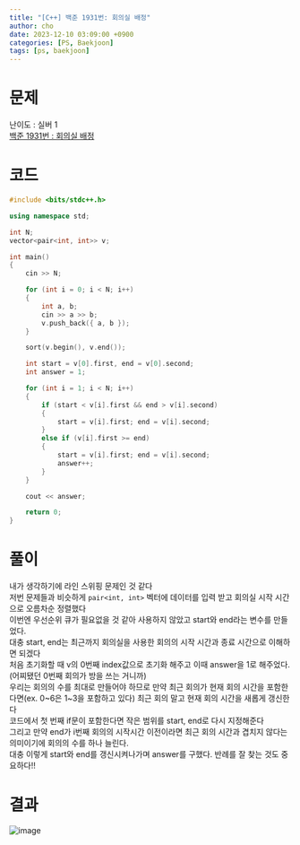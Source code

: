 ```yaml
---
title: "[C++] 백준 1931번: 회의실 배정"
author: cho
date: 2023-12-10 03:09:00 +0900
categories: [PS, Baekjoon]
tags: [ps, baekjoon]
---
```


# 문제
난이도 : 실버 1  
[백준 1931번 : 회의실 배정](https://www.acmicpc.net/problem/1931/)  

# 코드
```c++
#include <bits/stdc++.h>

using namespace std;

int N;
vector<pair<int, int>> v;

int main()
{
    cin >> N;

    for (int i = 0; i < N; i++)
    {
        int a, b;
        cin >> a >> b;
        v.push_back({ a, b });
    }

    sort(v.begin(), v.end());

    int start = v[0].first, end = v[0].second;
    int answer = 1;

    for (int i = 1; i < N; i++)
    {
        if (start < v[i].first && end > v[i].second) 
        {
            start = v[i].first; end = v[i].second;
        }
        else if (v[i].first >= end)
        {
            start = v[i].first; end = v[i].second;
            answer++;
        }
    }

    cout << answer;

    return 0;
}
```

# 풀이
내가 생각하기에 라인 스위핑 문제인 것 같다  
저번 문제들과 비슷하게 `pair<int, int>` 벡터에 데이터를 입력 받고 회의실 시작 시간으로 오름차순 정렬했다  
이번엔 우선순위 큐가 필요없을 것 같아 사용하지 않았고 start와 end라는 변수를 만들었다.  
대충 start, end는 최근까지 회의실을 사용한 회의의 시작 시간과 종료 시간으로 이해하면 되겠다  
처음 초기화할 때 v의 0번째 index값으로 초기화 해주고 이때 answer을 1로 해주었다.(어찌됐던 0번째 회의가 방을 쓰는 거니까)  
우리는 회의의 수를 최대로 만들어야 하므로 만약 최근 회의가 현재 회의 시간을 포함한다면(ex. 0~6은 1~3을 포함하고 있다) 최근 회의 말고 현재 회의 시간을 새롭게 갱신한다  
코드에서 첫 번째 if문이 포함한다면 작은 범위를 start, end로 다시 지정해준다  
그리고 만약 end가 i번째 회의의 시작시간 이전이라면 최근 회의 시간과 겹치지 않다는 의미이기에 회의의 수를 하나 늘린다.  
대충 이렇게 start와 end를 갱신시켜나가며 answer를 구했다.  반례를 잘 찾는 것도 중요하다!! 

# 결과
![image](https://github.com/soonsoo3595/soonsoo3595.github.io/assets/86000058/4a70a682-f9bb-4030-8132-8c5309d8703f)
